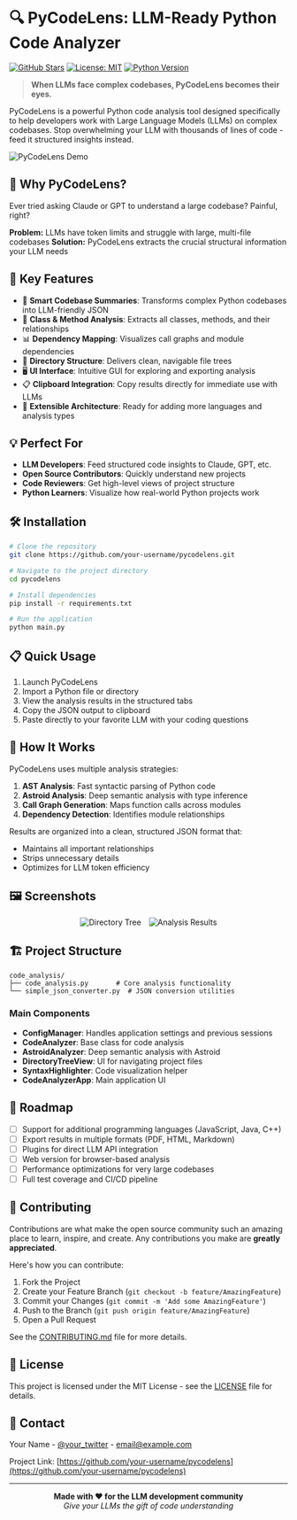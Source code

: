 # 🔍 PyCodeLens: LLM-Ready Python Code Analyzer

[![GitHub Stars](https://img.shields.io/github/stars/your-username/pycodelens?style=social)](https://github.com/your-username/pycodelens)
[![License: MIT](https://img.shields.io/badge/License-MIT-yellow.svg)](https://opensource.org/licenses/MIT)
[![Python Version](https://img.shields.io/badge/python-3.7%2B-blue)](https://www.python.org/downloads/)

> **When LLMs face complex codebases, PyCodeLens becomes their eyes.**

PyCodeLens is a powerful Python code analysis tool designed specifically to help developers work with Large Language Models (LLMs) on complex codebases. Stop overwhelming your LLM with thousands of lines of code - feed it structured insights instead.

![PyCodeLens Demo](https://via.placeholder.com/800x400?text=PyCodeLens+Demo)

## 🌟 Why PyCodeLens?

Ever tried asking Claude or GPT to understand a large codebase? Painful, right?

**Problem:** LLMs have token limits and struggle with large, multi-file codebases
**Solution:** PyCodeLens extracts the crucial structural information your LLM needs

## 🚀 Key Features

- 🔄 **Smart Codebase Summaries**: Transforms complex Python codebases into LLM-friendly JSON
- 🧩 **Class & Method Analysis**: Extracts all classes, methods, and their relationships
- 📊 **Dependency Mapping**: Visualizes call graphs and module dependencies
- 🌲 **Directory Structure**: Delivers clean, navigable file trees
- 🖥️ **UI Interface**: Intuitive GUI for exploring and exporting analysis
- 📋 **Clipboard Integration**: Copy results directly for immediate use with LLMs
- 🔌 **Extensible Architecture**: Ready for adding more languages and analysis types

## 💡 Perfect For

- **LLM Developers**: Feed structured code insights to Claude, GPT, etc.
- **Open Source Contributors**: Quickly understand new projects
- **Code Reviewers**: Get high-level views of project structure
- **Python Learners**: Visualize how real-world Python projects work

## 🛠️ Installation

```bash
# Clone the repository
git clone https://github.com/your-username/pycodelens.git

# Navigate to the project directory
cd pycodelens

# Install dependencies
pip install -r requirements.txt

# Run the application
python main.py
```

## 📋 Quick Usage

1. Launch PyCodeLens
2. Import a Python file or directory
3. View the analysis results in the structured tabs
4. Copy the JSON output to clipboard
5. Paste directly to your favorite LLM with your coding questions

## 🔮 How It Works

PyCodeLens uses multiple analysis strategies:

1. **AST Analysis**: Fast syntactic parsing of Python code
2. **Astroid Analysis**: Deep semantic analysis with type inference
3. **Call Graph Generation**: Maps function calls across modules
4. **Dependency Detection**: Identifies module relationships

Results are organized into a clean, structured JSON format that:
- Maintains all important relationships
- Strips unnecessary details
- Optimizes for LLM token efficiency

## 🖼️ Screenshots

<div align="center">
  <img src="https://via.placeholder.com/400x250?text=Directory+Tree" alt="Directory Tree" style="margin-right:10px"/>
  <img src="https://via.placeholder.com/400x250?text=Analysis+Results" alt="Analysis Results"/>
</div>

## 🏗️ Project Structure

```
code_analysis/
├── code_analysis.py       # Core analysis functionality
└── simple_json_converter.py  # JSON conversion utilities
```

### Main Components

- **ConfigManager**: Handles application settings and previous sessions
- **CodeAnalyzer**: Base class for code analysis
- **AstroidAnalyzer**: Deep semantic analysis with Astroid
- **DirectoryTreeView**: UI for navigating project files
- **SyntaxHighlighter**: Code visualization helper
- **CodeAnalyzerApp**: Main application UI

## 🚀 Roadmap

- [ ] Support for additional programming languages (JavaScript, Java, C++)
- [ ] Export results in multiple formats (PDF, HTML, Markdown)
- [ ] Plugins for direct LLM API integration
- [ ] Web version for browser-based analysis
- [ ] Performance optimizations for very large codebases
- [ ] Full test coverage and CI/CD pipeline

## 👥 Contributing

Contributions are what make the open source community such an amazing place to learn, inspire, and create. Any contributions you make are **greatly appreciated**.

Here's how you can contribute:

1. Fork the Project
2. Create your Feature Branch (`git checkout -b feature/AmazingFeature`)
3. Commit your Changes (`git commit -m 'Add some AmazingFeature'`)
4. Push to the Branch (`git push origin feature/AmazingFeature`)
5. Open a Pull Request

See the [CONTRIBUTING.md](CONTRIBUTING.md) file for more details.

## 📜 License

This project is licensed under the MIT License - see the [LICENSE](LICENSE) file for details.

## 💌 Contact

Your Name - [@your_twitter](https://twitter.com/your_twitter) - email@example.com

Project Link: [https://github.com/your-username/pycodelens](https://github.com/your-username/pycodelens)

---

<p align="center">
  <b>Made with ❤️ for the LLM development community</b><br>
  <i>Give your LLMs the gift of code understanding</i>
</p>